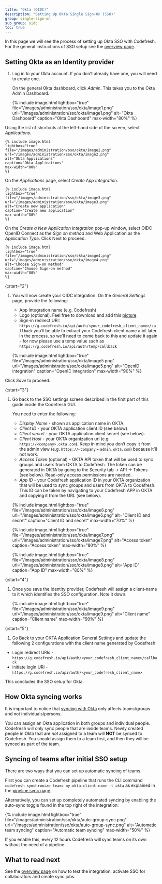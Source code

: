 ```yaml
---
title: "Okta (OIDC)"
description: "Setting Up Okta Single Sign-On (SSO)"
group: single-sign-on
sub_group: oidc
toc: true
---
```


In this page we will see the process of setting up Okta SSO with Codefresh. For the general instructions of SSO setup
see the [overview page]({{site.baseurl}}/docs/single-sign-on/oidc/).

## Setting Okta as an Identity provider

1. Log in to your Okta account. If you don't already have one, you will need to create one.

    On the general Okta dashboard, click *Admin*. This takes you to the Okta Admin Dashboard.

    {% include image.html
    lightbox="true"
    file="/images/administration/sso/okta/image1.png" 
    url="/images/administration/sso/okta/image1.png"
    alt="Okta Dashboard"
    caption="Okta Dashboard"
    max-width="80%"
    %}

Using the list of shortcuts at the left-hand side of the screen, select *Applications*.

    {% include image.html
    lightbox="true"
    file="/images/administration/sso/okta/image2.png" 
    url="/images/administration/sso/okta/image2.png"
    alt="Okta Applications"
    caption="Okta Applications"
    max-width="80%"
    %}

On the *Applications* page, select *Create App Integration*.

    {% include image.html
    lightbox="true"
    file="/images/administration/sso/okta/image3.png"
    url="/images/administration/sso/okta/image3.png"
    alt="Create new application"
    caption="Create new application"
    max-width="80%"
    %}

On the *Create a New Application Integration* pop-up window, select OIDC - OpenID Connect as the *Sign on method* and Web Application as the *Application Type*. Click Next to proceed.

    {% include image.html
    lightbox="true"
    file="/images/administration/sso/okta/image4.png"
    url="/images/administration/sso/okta/image4.png"
    alt="Choose Sign-on method"
    caption="Choose Sign-on method"
    max-width="80%"
    %}

{:start="2"}
1. You will now create your OIDC integration. On the *General Settings* page, provide the following:

    * App Integration name (e.g. Codefresh)
    * Logo (optional). Feel free to download and add this [picture]({{site.baseurl}}/images/administration/sso/okta/codefresh-logo.png)
    * Sign-in redirect URI: `https://g.codefresh.io/api/auth/<your_codefresh_client_name>/callback` you’ll be able to extract your Codefresh client name a bit later in the process, so we’ll need to come back to this and update it again - for now please use a temp value such as `https://g.codefresh.io/api/auth/temp/callback`


    {% include image.html
    lightbox="true"
    file="/images/administration/sso/okta/image5.png"
    url="/images/administration/sso/okta/image5.png"
    alt="OpenID integration"
    caption="OpenID integration"
    max-width="90%"
    %}

Click *Save* to proceed.

{:start="3"}
1. Go back to the SSO settings screen described in the first part of this guide inside the Codefresh GUI.

    You need to enter the following:

    * *Display Name* - shown as application name in OKTA.
    * *Client ID* - your OKTA application client ID (see below).
    * *Client secret* - your OKTA application client secret (see below).
    * *Client Host* - your OKTA organization url (e.g `https://<company>.okta.com`). Keep in mind you don’t copy it from the admin view (e.g. `https://<company>-admin.okta.com`) because it’ll not work.
    * *Access Token* (optional) - OKTA API token that will be used to sync groups and users from OKTA to Codefresh. The token can be generated in OKTA by going to the Security tab -> API -> Tokens (see below). Read-only access permissions are needed.
    * *App ID* - your Codefresh application ID in your OKTA organization that will be used to sync groups and users from OKTA to Codefresh. This ID can be taken by navigating to your Codefresh APP in OKTA and copying it from the URL (see below).

    {% include image.html
    lightbox="true"
    file="/images/administration/sso/okta/image6.png"
    url="/images/administration/sso/okta/image6.png"
    alt="Client ID and secret"
    caption="Client ID and secret"
    max-width="70%"
    %}

    {% include image.html
    lightbox="true"
    file="/images/administration/sso/okta/image7.png"
    url="/images/administration/sso/okta/image7.png"
    alt="Access token"
    caption="Access token"
    max-width="80%"
    %}

    {% include image.html
    lightbox="true"
    file="/images/administration/sso/okta/image8.png"
    url="/images/administration/sso/okta/image8.png"
    alt="App ID"
    caption="App ID"
    max-width="80%"
    %}

{:start="4"}
1. Once you save the Identity provider, Codefresh will assign a client-name to it which identifies the SSO configuration.
Note it down.

    {% include image.html
    lightbox="true"
    file="/images/administration/sso/okta/image9.png"
    url="/images/administration/sso/okta/image9.png"
    alt="Client name"
    caption="Client name"
    max-width="90%"
    %}

{:start="5"}
1. Go Back to your OKTA Application General Settings and update the following 2 configurations with the client name generated by Codefresh:

* Login redirect URIs - `https://g.codefresh.io/api/auth/<your_codefresh_client_name>/callback`
* Initiate login URI - `https://g.codefresh.io/api/auth/<your_codefresh_client_name>`

This concludes the SSO setup for Okta.

## How Okta syncing works

It is important to notice that [syncing with Okta]({{site.baseurl}}/docs/single-sign-on/oidc/#syncing-of-teams-after-initial-sso-setup)
only affects teams/groups and not individuals/persons.

You can assign an Okta application in both groups and individual people. Codefresh will only sync people that are inside teams. Newly created people in Okta that are *not* assigned to a team will **NOT** be synced to Codefresh. You should assign them to a team first, and then they will be synced as part of the team.

## Syncing of teams after initial SSO setup

There are two ways that you can set up automatic syncing of teams.

First you can create a Codefresh pipeline that runs the CLI command `codefresh synchronize teams my-okta-client-name -t okta` as explained in the [pipeline sync page]({{site.baseurl}}/docs/single-sign-on/oidc/#syncing-of-teams-after-initial-sso-setup).

Alternatively, you can set up completely automated syncing by enabling the auto-sync toggle found in the top right of the integration:

{% include image.html
lightbox="true"
file="/images/administration/sso/okta/auto-group-sync.png"
url="/images/administration/sso/okta/auto-group-sync.png"
alt="Automatic team syncing"
caption="Automatic team syncing"
max-width="50%"
%}

If you enable this, every 12 hours Codefresh will sync teams on its own without the need of a pipeline.

## What to read next

See the [overview page]({{site.baseurl}}/docs/single-sign-on/oidc/#testing-your-identity-provider) on how to test the integration, activate SSO for collaborators and create sync jobs.
